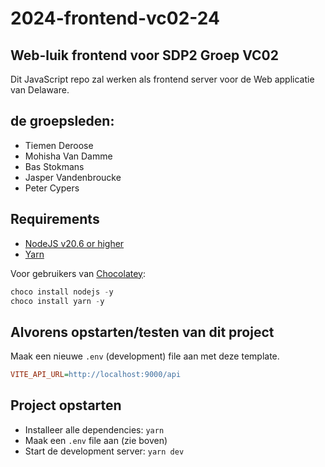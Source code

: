 # 2024-frontend-vc02-24

## Web-luik frontend voor SDP2 Groep VC02

Dit JavaScript repo zal werken als frontend server voor de Web applicatie van Delaware.

## de groepsleden:
- Tiemen Deroose
- Mohisha Van Damme
- Bas Stokmans
- Jasper Vandenbroucke
- Peter Cypers

## Requirements

- [NodeJS v20.6 or higher](https://nodejs.org/)
- [Yarn](https://yarnpkg.com/)

Voor gebruikers van [Chocolatey](https://chocolatey.org/):

```powershell
choco install nodejs -y
choco install yarn -y
```

## Alvorens opstarten/testen van dit project

Maak een nieuwe `.env` (development) file aan met deze template.

```ini
VITE_API_URL=http://localhost:9000/api
```

## Project opstarten

- Installeer alle dependencies: `yarn`
- Maak een `.env` file aan (zie boven)
- Start de development server: `yarn dev`
